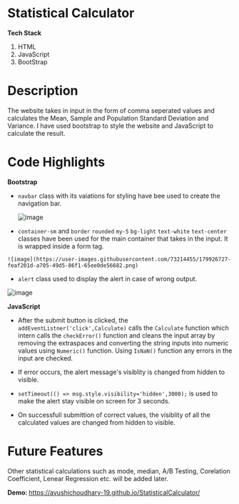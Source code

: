 # Statistical Calculator
<b>Tech Stack </b>
1. HTML
2. JavaScript
3. BootStrap

# Description
The website takes in input in the form of comma seperated values and calculates the Mean, Sample and Population Standard Deviation and Variance. I have used bootstrap to style the website and JavaScript to calculate the result. 

# Code Highlights
<b>Bootstrap</b>

  - `navbar` class with its vaiations for styling have bee used to create the navigation bar.
   
    ![image](https://user-images.githubusercontent.com/73214455/179920239-e8daf83f-4356-44fd-8e3b-ff7b77a26be6.png)
    
   - `container-sm` and `border` `rounded` `my-5` `bg-light` `text-white` `text-center` classes have been used for the main container that takes in the input. It is wrapped inside a form tag.  
   
    ![image](https://user-images.githubusercontent.com/73214455/179926727-feaf201d-a705-49d5-86f1-65ee0de56682.png)
    
   - `alert` class used to display the alert in case of wrong output.
   
 ![image](https://user-images.githubusercontent.com/73214455/179921964-5003764e-75a5-4755-b74b-41138be7b7ab.png)


<b>JavaScript</b>
    
   - After the submit button is clicked, the `addEventListner('click',Calculate)` calls the `Calculate` function which intern calls the `checkError()` function and cleans the input array by removing the extraspaces and converting the string inputs into numeric values using `Numeric()` function. Using `IsNaN()` function any errors in the input are checked.
    
   - If error occurs, the alert message's visiblity is changed from hidden to visible.
    
   - `setTimeout(() => msg.style.visibility='hidden',3000);` is used to make the alert stay visible on screen for 3 seconds.
    
   - On successfull submittion of correct values, the visiblity of all the calculated values are changed from hidden to visible.
    
# Future Features
Other statistical calculations such as mode, median, A/B Testing, Corelation Coefficient, Lenear Regression etc. will be added later.



<b>Demo: </b> https://ayushichoudhary-19.github.io/StatisticalCalculator/
